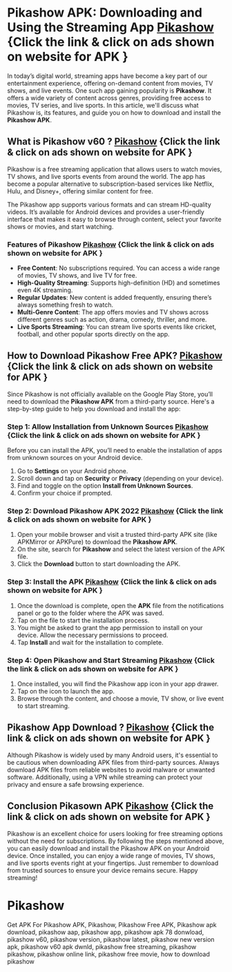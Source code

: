 
# Pikashow APK: Downloading and Using the Streaming App [Pikashow](https://gamepodcasts.com) {Click the link & click on ads shown on website for APK }

In today’s digital world, streaming apps have become a key part of our entertainment experience, offering on-demand content from movies, TV shows, and live events. One such app gaining popularity is **Pikashow**. It offers a wide variety of content across genres, providing free access to movies, TV series, and live sports. In this article, we'll discuss what Pikashow is, its features, and guide you on how to download and install the **Pikashow APK**.

## What is Pikashow v60 ?  [Pikashow](https://bestlasminflight.com) {Click the link & click on ads shown on website for APK }

Pikashow is a free streaming application that allows users to watch movies, TV shows, and live sports events from around the world. The app has become a popular alternative to subscription-based services like Netflix, Hulu, and Disney+, offering similar content for free.

The Pikashow app supports various formats and can stream HD-quality videos. It’s available for Android devices and provides a user-friendly interface that makes it easy to browse through content, select your favorite shows or movies, and start watching.

### Features of Pikashow  [Pikashow](https://gamepodcasts.com) {Click the link & click on ads shown on website for APK }

- **Free Content**: No subscriptions required. You can access a wide range of movies, TV shows, and live TV for free.
- **High-Quality Streaming**: Supports high-definition (HD) and sometimes even 4K streaming.
- **Regular Updates**: New content is added frequently, ensuring there’s always something fresh to watch.
- **Multi-Genre Content**: The app offers movies and TV shows across different genres such as action, drama, comedy, thriller, and more.
- **Live Sports Streaming**: You can stream live sports events like cricket, football, and other popular sports directly on the app.

## How to Download Pikashow Free APK?  [Pikashow](https://bestlastminflight.com) {Click the link & click on ads shown on website for APK }

Since Pikashow is not officially available on the Google Play Store, you’ll need to download the **Pikashow APK** from a third-party source. Here's a step-by-step guide to help you download and install the app:

### Step 1: Allow Installation from Unknown Sources  [Pikashow](https://gamepodcasts.com) {Click the link & click on ads shown on website for APK }
Before you can install the APK, you’ll need to enable the installation of apps from unknown sources on your Android device.

1. Go to **Settings** on your Android phone.
2. Scroll down and tap on **Security** or **Privacy** (depending on your device).
3. Find and toggle on the option **Install from Unknown Sources**.
4. Confirm your choice if prompted.

### Step 2: Download Pikashow APK 2022  [Pikashow](https://gamepodcasts.com) {Click the link & click on ads shown on website for APK }
1. Open your mobile browser and visit a trusted third-party APK site (like APKMirror or APKPure) to download the **Pikashow APK**.
2. On the site, search for **Pikashow** and select the latest version of the APK file.
3. Click the **Download** button to start downloading the APK.

### Step 3: Install the APK  [Pikashow](https://gamepodcasts.com) {Click the link & click on ads shown on website for APK }
1. Once the download is complete, open the **APK** file from the notifications panel or go to the folder where the APK was saved.
2. Tap on the file to start the installation process.
3. You might be asked to grant the app permission to install on your device. Allow the necessary permissions to proceed.
4. Tap **Install** and wait for the installation to complete.

### Step 4: Open Pikashow and Start Streaming  [Pikashow](https://gamepodcasts.com) {Click the link & click on ads shown on website for APK }
1. Once installed, you will find the Pikashow app icon in your app drawer.
2. Tap on the icon to launch the app.
3. Browse through the content, and choose a movie, TV show, or live event to start streaming.

## Pikashow App Download ?  [Pikashow](https://gamepodcasts.com) {Click the link & click on ads shown on website for APK }

Although Pikashow is widely used by many Android users, it's essential to be cautious when downloading APK files from third-party sources. Always download APK files from reliable websites to avoid malware or unwanted software. Additionally, using a VPN while streaming can protect your privacy and ensure a safe browsing experience.

## Conclusion Pikasown APK [Pikashow](https://gamepodcasts.com) {Click the link & click on ads shown on website for APK }

Pikashow is an excellent choice for users looking for free streaming options without the need for subscriptions. By following the steps mentioned above, you can easily download and install the Pikashow APK on your Android device. Once installed, you can enjoy a wide range of movies, TV shows, and live sports events right at your fingertips. Just remember to download from trusted sources to ensure your device remains secure. Happy streaming!


# Pikashow
Get APK For Pikashow APK, Pikashow, Pikashow Free APK, Pikashow apk download, pikashow aap, pikashow app, pikashow apk 78 donwload, pikashow v60, pikashow version, pikashow latest, pikashow new version apk, pikashow v60 apk dwnld, pikashow free streaming, pikashow pikashow, pikashow online link, pikashow free movie, how to download pikashow
